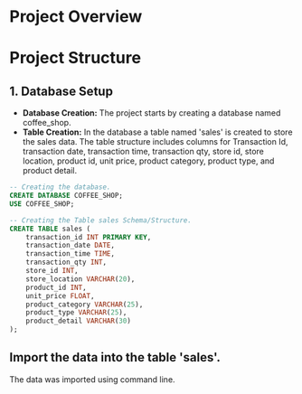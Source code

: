 # Project Overview


# Project Structure

## 1. Database Setup
   * **Database Creation:** The project starts by creating a database named coffee_shop.
   * **Table Creation:** In the database a table named 'sales' is created to store the sales data. The table structure includes columns for Transaction Id, transaction date, transaction time, transaction qty, store id, store location, product id, unit price, product category, product type, and product detail.

``` sql
-- Creating the database.
CREATE DATABASE COFFEE_SHOP;
USE COFFEE_SHOP;

-- Creating the Table sales Schema/Structure.
CREATE TABLE sales (
	transaction_id INT PRIMARY KEY,
    transaction_date DATE,
    transaction_time TIME,
    transaction_qty INT,
    store_id INT,
    store_location VARCHAR(20),	
    product_id INT,
    unit_price FLOAT,
    product_category VARCHAR(25),	
    product_type VARCHAR(25),
    product_detail VARCHAR(30)
);
```
## Import the data into the table 'sales'.
The data was imported using command line.

